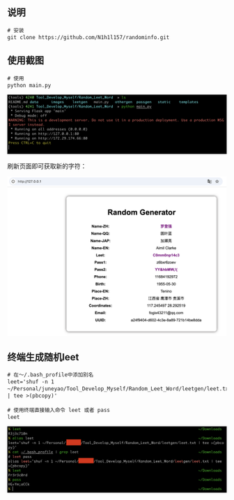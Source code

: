 ## 说明

```shell
# 安装
git clone https://github.com/N1h1l157/randominfo.git

```

## 使用截图

```shell
# 使用
python main.py
```

![](images/image1.png)

刷新页面即可获取新的字符：

![](images/image2.png)


## 终端生成随机leet

```shell
# 在～/.bash_profile中添加别名
leet='shuf -n 1 ~/Personal/juneyao/Tool_Develop_Myself/Random_Leet_Word/leetgen/leet.txt | tee >(pbcopy)'

# 使用终端直接输入命令 leet 或者 pass
leet
```

![](images/image3.png)
